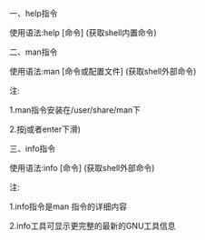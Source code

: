 一、help指令

使用语法:help [命令] (获取shell内置命令)

二、man指令

使用语法:man [命令或配置文件] (获取shell外部命令)

注:

1.man指令安装在/user/share/man下

2.按j或者enter下滑)

三、info指令

使用语法:info [命令] (获取shell外部命令)

注:

1.info指令是man 指令的详细内容

2.info工具可显示更完整的最新的GNU工具信息